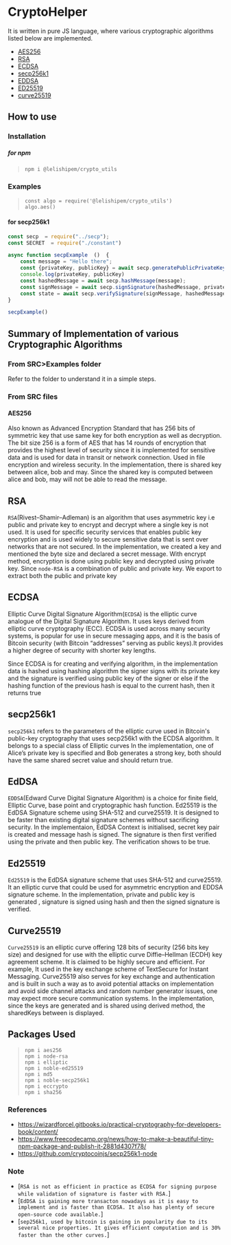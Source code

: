 # CryptoHelper

It is written in pure JS language, where various cryptographic algorithms listed below are implemented.

* [AES256](#AES256)
* [RSA](#RSA)
* [ECDSA](#ECDSA)
* [secp256k1](#secp256k1)
* [EDDSA](#EdDSA) 
* [ED25519](#Ed25519)
* [curve25519](#Curve25519)

## How to use

### Installation
##### for npm
> `npm i @lelishipem/crypto_utils`


### Examples
> `const algo = require('@lelishipem/crypto_utils')` </br>
> `algo.aes()`

#### for secp256k1
```javascript
const secp  = require("../secp");
const SECRET  = require("./constant")

async function secpExample  ()  {
    const message = "Hello there";
    const {privateKey, publicKey} = await secp.generatePublicPrivateKey(SECRET)
    console.log(privateKey, publicKey)
    const hashedMessage = await secp.hashMessage(message);
    const signMessage = await secp.signSignature(hashedMessage, privateKey);
    const state = await secp.verifySignature(signMessage, hashedMessage, publicKey);
}

secpExample()


```



##    Summary of Implementation of various Cryptographic Algorithms

### From SRC>Examples folder

Refer to the folder to understand it in a simple steps.

### From SRC files

#### AES256
Also known as Advanced Encryption Standard that has 256 bits of symmetric key that use same key for  both encryption as well as decryption. The bit size 256 is a form of AES that has 14 rounds of encryption that provides the highest level of security since it is implemented for sensitive data and is used for data in transit or network connection. Used in file encryption and wireless security.
In the implementation, there is shared key between alice, bob and may. Since the shared key is computed between alice and bob, may will not be able to read the message.


## RSA
`RSA`(Rivest–Shamir–Adleman) is an algorithm that uses asymmetric key i.e public and private key to encrypt and decrypt where a single key is not used. It is used for specific security services that enables public key encryption and is used widely to secure sensitive data that is sent over networks that are not secured.
In the implementation, we created a key and mentioned the byte size and declared a secret message. With encrypt method, encryption is done using public key and decrypted using private key. Since `node-RSA` is a combination of public and private key. We export to extract both the public and private key 


## ECDSA
Elliptic Curve Digital Signature Algorithm(`ECDSA`) is  the elliptic curve analogue of the Digital Signature Algorithm. It uses keys derived from elliptic curve cryptography (ECC). ECDSA is used across many security systems, is popular for use in secure messaging apps, and it is the basis of Bitcoin security (with Bitcoin “addresses” serving as public keys).It provides a higher degree of security with shorter key lengths.

Since ECDSA is for creating and verifying algorithm, in the implementation data is hashed using hashing algorithm the signer signs with its private key and the signature is verified using public key of the signer or else if the hashing function of the previous hash is equal to the current hash, then it returns true 
 
## secp256k1
`secp256k1` refers to the parameters of the elliptic curve used in Bitcoin's public-key cryptography that uses secp256k1 with the ECDSA algorithm. It belongs to a special class of Elliptic curves
In the implementation, one of Alice’s private key is specified and Bob generates a strong key, both should have the same shared secret value and should return true.


## EdDSA
`EDDSA`(Edward Curve Digital Signature Algorithm) is a choice for finite field, Elliptic Curve, base point and cryptographic hash function. Ed25519 is the EdDSA Signature scheme using SHA-512 and curve25519. It is designed to be faster than existing digital signature schemes without sacrificing security.
In the implementaion, EdDSA Context is initialised, secret key pair is created and message hash is signed. The signature is then first verified using the private and then public key. The verification shows to be true.

## Ed25519
`Ed25519` is the EdDSA signature scheme that uses SHA-512 and curve25519. It an elliptic curve that could be used for asymmetric encryption and EDDSA signature scheme.
In the implementation, private and public key is generated , signature is signed using hash and then the signed signature is verified.


## Curve25519
`Curve25519` is an elliptic curve offering 128 bits of security (256 bits key size) and designed for use with the elliptic curve Diffie–Hellman (ECDH) key agreement scheme. It is claimed to be highly secure and efficient. For example, It used in the key exchange scheme of TextSecure for Instant Messaging. Curve25519 also serves for key exchange and  authentication and is built in such a way as to avoid potential attacks on implementation and avoid side channel attacks and random number generator issues, one may expect more secure communication systems.
In the implementation, since the keys are generated and is shared using derived method, the sharedKeys between is displayed.


## Packages Used
> `npm i aes256` </br>
> `npm i node-rsa`</br>
> `npm i elliptic`</br>
> `npm i noble-ed25519`</br>
> `npm i md5`</br>
> `npm i noble-secp256k1`</br>
> `npm i eccrypto`</br>
> `npm i sha256` </br>

### References

* https://wizardforcel.gitbooks.io/practical-cryptography-for-developers-book/content/
* https://www.freecodecamp.org/news/how-to-make-a-beautiful-tiny-npm-package-and-publish-it-2881d4307f78/
* https://github.com/cryptocoinjs/secp256k1-node

### Note
- [`RSA is not as efficient in practice as ECDSA for signing purpose while validation of signature is faster with RSA.`]
- [`EdDSA is gaining more transacton nowadays as it is easy to implement and is faster than ECDSA. It also has plenty of secure open-source code available.`]
- [`sep256k1, used by bitcoin is gaining in popularity due to its several nice properties. It gives efficient computation and is 30% faster than the other curves.`]
 
  
